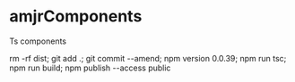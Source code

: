 # amjrComponents
Ts components


rm -rf dist; git add .; git commit --amend; npm version 0.0.39; npm run tsc; npm run build; npm publish --access public